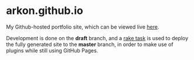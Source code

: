 arkon.github.io
=================

My Github-hosted portfolio site, which can be viewed live [here](http://www.echeung.me).

Development is done on the **draft** branch, and a [rake task](http://ixti.net/software/2013/01/28/using-jekyll-plugins-on-github-pages.html) is used to deploy the fully generated site to the **master** branch, in order to make use of plugins while still using GitHub Pages.

